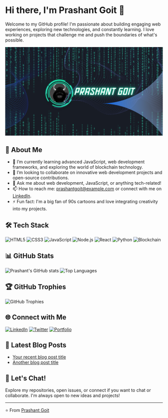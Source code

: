 # Hi there, I'm Prashant Goit 👋

Welcome to my GitHub profile! I'm passionate about building engaging web experiences, exploring new technologies, and constantly learning. I love working on projects that challenge me and push the boundaries of what's possible.

![GitHub Banner](https://github.com/PrashantGoit/PrashantGoit/blob/main/Prashant%20Goit.png?raw=true) <!-- Optional: Add a custom banner image URL here -->

## 🚀 About Me

- 🌱 I’m currently learning advanced JavaScript, web development frameworks, and exploring the world of blockchain technology.
- 👯 I’m looking to collaborate on innovative web development projects and open-source contributions.
- 💬 Ask me about web development, JavaScript, or anything tech-related!
- 📫 How to reach me: [prashantgoit@example.com](mailto:reach@prashantgoit.com.np) or connect with me on [LinkedIn](https://www.linkedin.com/in/prashantgoit).
- ⚡ Fun fact: I'm a big fan of 90s cartoons and love integrating creativity into my projects.

## 🛠️ Tech Stack

![HTML5](https://img.shields.io/badge/html5-%23E34F26.svg?style=flat&logo=html5&logoColor=white)
![CSS3](https://img.shields.io/badge/css3-%231572B6.svg?style=flat&logo=css3&logoColor=white)
![JavaScript](https://img.shields.io/badge/javascript-%23323330.svg?style=flat&logo=javascript&logoColor=%23F7DF1E)
![Node.js](https://img.shields.io/badge/node.js-%2343853D.svg?style=flat&logo=node.js&logoColor=white)
![React](https://img.shields.io/badge/react-%2320232a.svg?style=flat&logo=react&logoColor=%2361DAFB)
![Python](https://img.shields.io/badge/python-%2314354C.svg?style=flat&logo=python&logoColor=white)
![Blockchain](https://img.shields.io/badge/blockchain-%232E3B4E.svg?style=flat&logo=blockchain-dot-com&logoColor=white)

## 📊 GitHub Stats

![Prashant's GitHub stats](https://github-readme-stats.vercel.app/api?username=PrashantGoit&show_icons=true&theme=radical)
![Top Languages](https://github-readme-stats.vercel.app/api/top-langs/?username=PrashantGoit&layout=compact&theme=radical)

## 🏆 GitHub Trophies

![GitHub Trophies](https://github-profile-trophy.vercel.app/?username=PrashantGoit&theme=radical&no-bg=true&no-frame=true&column=7)

## 🌐 Connect with Me

[![LinkedIn](https://img.shields.io/badge/LinkedIn-%230077B5.svg?style=flat&logo=linkedin&logoColor=white)](https://www.linkedin.com/in/prashantgoit/)
[![Twitter](https://img.shields.io/badge/Twitter-%231DA1F2.svg?style=flat&logo=twitter&logoColor=white)](https://x.com/PrashantGoit)
[![Portfolio](https://img.shields.io/badge/Portfolio-%23ff69b4.svg?style=flat&logo=google-chrome&logoColor=white)](https://www.prashantgoit.com.np/)

## 📕 Latest Blog Posts


- [Your recent blog post title](https://yourblog.com)
- [Another blog post title](https://yourblog.com)

## 💬 Let's Chat!

Explore my repositories, open issues, or connect if you want to chat or collaborate. I'm always open to new ideas and projects!

---

⭐️ From [Prashant Goit](https://github.com/PrashantGoit)

